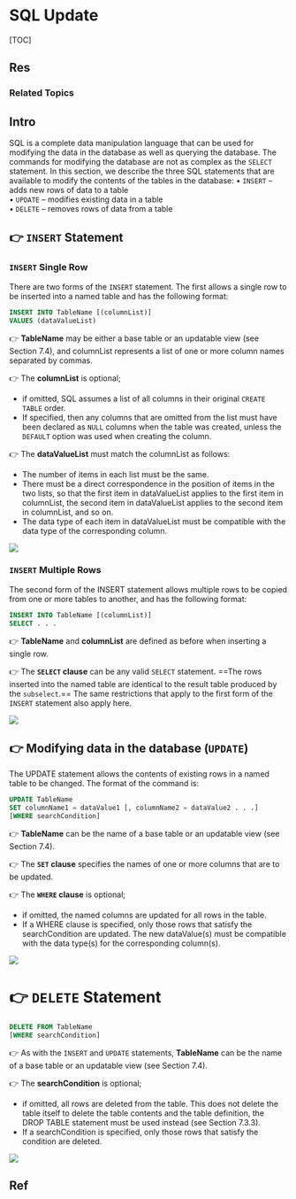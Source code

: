 # SQL Update

[TOC]



## Res
### Related Topics



## Intro
SQL is a complete data manipulation language that can be used for modifying the data in the database as well as querying the database. The commands for modifying the database are not as complex as the `SELECT` statement. In this section, we describe the three SQL statements that are available to modify the contents of the tables in the database:
• `INSERT` – adds new rows of data to a table  
• `UPDATE` – modifies existing data in a table  
• `DELETE` – removes rows of data from a table



## 👉 `INSERT` Statement
### `INSERT` Single Row
There are two forms of the `INSERT` statement. The first allows a single row to be inserted into a named table and has the following format:
```sql
INSERT INTO TableName [(columnList)]
VALUES (dataValueList)
```
👉 **TableName** may be either a base table or an updatable view (see Section 7.4), and columnList represents a list of one or more column names separated by commas. 

👉 The **columnList** is optional;
- if omitted, SQL assumes a list of all columns in their original `CREATE TABLE` order.
- If specified, then any columns that are omitted from the list must have been declared as `NULL` columns when the table was created, unless the `DEFAULT` option was used when creating the column.

👉 The **dataValueList** must match the columnList as follows:
- The number of items in each list must be the same.
- There must be a direct correspondence in the position of items in the two lists, so that the first item in dataValueList applies to the first item in columnList, the second item in dataValueList applies to the second item in columnList, and so on.
- The data type of each item in dataValueList must be compatible with the data type of the corresponding column.

![](../../../../../../../../Assets/Pics/Screenshot%202023-06-16%20at%205.18.51%20PM.png)


### `INSERT` Multiple Rows
The second form of the INSERT statement allows multiple rows to be copied from one or more tables to another, and has the following format:
```sql
INSERT INTO TableName [(columnList)] 
SELECT . . .
```

👉 **TableName** and **columnList** are defined as before when inserting a single row. 

👉 The **`SELECT` clause** can be any valid `SELECT` statement. ==The rows inserted into the named table are identical to the result table produced by the `subselect`.== The same restrictions that apply to the first form of the `INSERT` statement also apply here.

![](../../../../../../../../Assets/Pics/Screenshot%202023-06-16%20at%205.18.40%20PM.png)



## 👉 Modifying data in the database (`UPDATE`)
The UPDATE statement allows the contents of existing rows in a named table to be changed. The format of the command is:
```sql
UPDATE TableName  
SET columnName1 = dataValue1 [, columnName2 = dataValue2 . . .]
[WHERE searchCondition]
```

👉 **TableName** can be the name of a base table or an updatable view (see Section 7.4). 

👉 The **`SET` clause** specifies the names of one or more columns that are to be updated. 

👉 The **`WHERE` clause** is optional; 
- if omitted, the named columns are updated for all rows in the table. 
- If a WHERE clause is specified, only those rows that satisfy the searchCondition are updated. The new dataValue(s) must be compatible with the data type(s) for the corresponding column(s).

![](../../../../../../../../Assets/Pics/Screenshot%202023-06-16%20at%205.20.37%20PM.png)



# 👉 `DELETE` Statement
```sql
DELETE FROM TableName
[WHERE searchCondition]
```

👉 As with the `INSERT` and `UPDATE` statements, **TableName** can be the name of a base table or an updatable view (see Section 7.4).

👉 The **searchCondition** is optional; 
- if omitted, all rows are deleted from the table. This does not delete the table itself to delete the table contents and the table definition, the DROP TABLE statement must be used instead (see Section 7.3.3). 
- If a searchCondition is specified, only those rows that satisfy the condition are deleted.

![](../../../../../../../../Assets/Pics/Screenshot%202023-06-16%20at%205.21.45%20PM.png)



## Ref

